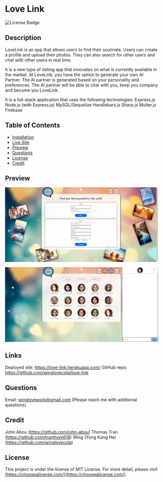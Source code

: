 # Love Link
![License Badge](https://img.shields.io/badge/license-MIT%20License-lightgreen)


## Description

LoveLink is an app that allows users to find their soulmate. Users can create a profile and upload their photos. They can also search for other users and chat with other users in real time.

It is a new type of dating app that innovates on what is currently available in the market. At LoveLink, you have the option to generate your own AI Partner. The AI partner is generated based on your personality and preferences. The AI partner will be able to chat with you, keep you company and become you LoveLink.

It is a full-stack application that uses the following technologies:
Express.js
Node.js (with Express.js) 
MySQL/Sequelize
Handlebars.js
Sharp.js
Multer.js
Firebase


## Table of Contents

- [Installation](#installation)
- [Live Site](#livesite)
- [Preview](#preview)
- [Questions](#questions)
- [License](#license)
- [Credit](#credit)



## Preview

![Screenshot 1](https://github.com/winglovecola/love-link/blob/main/public/assets/img/site/screenshot1.jpg?raw=true)

![Screenshot 2](https://github.com/winglovecola/love-link/blob/main/public/assets/img/site/screenshot2.jpg?raw=true)



## Links
Deployed site: https://love-link.herokuapp.com/
GitHub repo: https://github.com/winglovecola/love-link


## Questions

Email: winglovework@gmail.com (Please reach me with additional questions)



## Credit

John Abou (https://github.com/john-abou)
Thomas Tran (https://github.com/tranthom618)
Wing (Yong Kang He) (https://github.com/winglovecola)


## License

This project is under the license of MIT License. For more detail, please visit [https://choosealicense.com/](https://choosealicense.com/).







